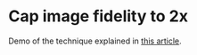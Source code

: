 # Cap image fidelity to 2x

Demo of the technique explained in [this article](https://medium.com/ynap-tech/how-to-cap-image-fidelity-to-2x-and-save-45-image-weight-on-high-end-mobile-phones-b27b43124a94
).

